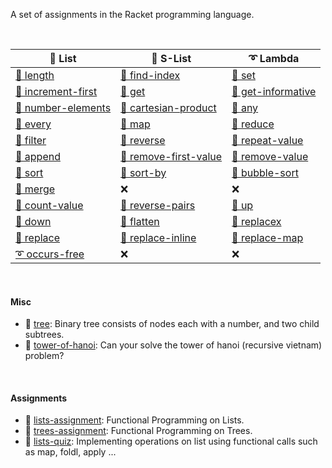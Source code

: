 A set of assignments in the Racket programming language.

<br>

| 🧾 List              | 📓 S-List               | ➰ Lambda            |
| ------------------- | ---------------------- | ------------------- |
| [🧾 length]          | [🧾 find-index]         | [🧾 set]             |
| [🧾 increment-first] | [🧾 get]                | [🧾 get-informative] |
| [🧾 number-elements] | [🧾 cartesian-product]  | [🧾 any]             |
| [🧾 every]           | [🧾 map]                | [🧾 reduce]          |
| [🧾 filter]          | [🧾 reverse]            | [🧾 repeat-value]    |
| [🧾 append]          | [🧾 remove-first-value] | [🧾 remove-value]    |
| [🧾 sort]            | [🧾 sort-by]            | [🧾 bubble-sort]     |
| [🧾 merge]           | ❌                      | ❌                   |
| [📓 count-value]     | [📓 reverse-pairs]      | [📓 up]              |
| [📓 down]            | [📓 flatten]            | [📓 replacex]        |
| [📓 replace]         | [📓 replace-inline]     | [📓 replace-map]     |
| [➰ occurs-free]     | ❌                      | ❌                   |

[🧾 length]: https://github.com/racketf/list.length
[🧾 find-index]: https://github.com/racketf/list.find-index
[🧾 set]: https://github.com/racketf/list.set
[🧾 increment-first]: https://github.com/racketf/list.increment-first
[🧾 get]: https://github.com/racketf/list.get
[🧾 get-informative]: https://github.com/racketf/list.get-informative
[🧾 number-elements]: https://github.com/racketf/list.number-elements
[🧾 cartesian-product]: https://github.com/racketf/list.cartesian-product
[🧾 any]: https://github.com/racketf/list.any
[🧾 every]: https://github.com/racketf/list.every
[🧾 map]: https://github.com/racketf/list.map
[🧾 reduce]: https://github.com/racketf/list.reduce
[🧾 filter]: https://github.com/racketf/list.filter
[🧾 reverse]: https://github.com/racketf/list.reverse
[🧾 repeat-value]: https://github.com/racketf/list.repeat-value
[🧾 append]: https://github.com/racketf/list.append
[🧾 remove-first-value]: https://github.com/racketf/list.remove-first-value
[🧾 remove-value]: https://github.com/racketf/list.remove-value
[🧾 sort]: https://github.com/racketf/list.sort
[🧾 sort-by]: https://github.com/racketf/list.sort-by
[🧾 bubble-sort]: https://github.com/racketf/list.bubble-sort
[🧾 merge]: https://github.com/racketf/list.merge
[📓 count-value]: https://github.com/racketf/slist.count-value
[📓 reverse-pairs]: https://github.com/racketf/slist.reverse-pairs
[📓 up]: https://github.com/racketf/slist.up
[📓 down]: https://github.com/racketf/slist.down
[📓 flatten]: https://github.com/racketf/slist.flatten
[📓 replacex]: https://github.com/racketf/slist.replacex
[📓 replace]: https://github.com/racketf/slist.replace
[📓 replace-inline]: https://github.com/racketf/slist.replace-inline
[📓 replace-map]: https://github.com/racketf/slist.replace-map
[➰ occurs-free]: https://github.com/racketf/lambda.occurs-free

<br>


#### Misc


- 🌲 [tree]: Binary tree consists of nodes each with a number, and two child subtrees.
- 🗼 [tower-of-hanoi]: Can your solve the tower of hanoi (recursive vietnam) problem?

[tree]: https://github.com/racketf/tree
[tower-of-hanoi]: https://github.com/racketf/tower-of-hanoi

<br>


#### Assignments

- 🧾 [lists-assignment]: Functional Programming on Lists.
- 🌲 [trees-assignment]: Functional Programming on Trees.
- 🧾 [lists-quiz]: Implementing operations on list using functional calls such as map, foldl, apply ...

[lists-assignment]: https://github.com/racketf/lists-assignment
[trees-assignment]: https://github.com/racketf/trees-assignment
[lists-quiz]: https://github.com/racketf/lists-quiz

